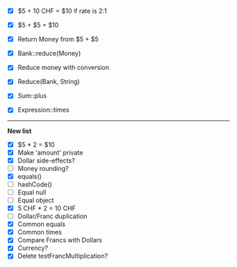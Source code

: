 
- [x] $5 + 10 CHF = $10 if rate is 2:1
- [x] $5 + $5 = $10
- [x] Return Money from $5 + $5
- [x] Bank::reduce(Money)
- [x] Reduce money with conversion
- [x] Reduce(Bank, String)
- [x] Sum::plus
- [x] Expression::times




---
**New list**
- [x] $5 * 2 = $10
- [x] Make 'amount' private
- [x] Dollar side-effects?
- [ ] Money rounding?
- [x] equals()
- [ ] hashCode()
- [ ] Equal null
- [ ] Equal object
- [x] 5 CHF * 2 = 10 CHF
- [ ] Dollar/Franc duplication
- [x] Common equals
- [x] Common times
- [x] Compare Francs with Dollars
- [x] Currency?
- [x] Delete testFrancMultiplication?
